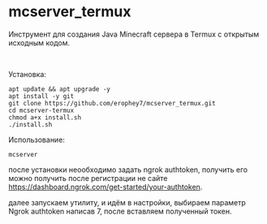 # mcserver_termux
Инструмент для создания Java Minecraft сервера в Termux с открытым исходным кодом.

 

Установка:

    apt update && apt upgrade -y
    apt install -y git
    git clone https://github.com/erophey7/mcserver_termux.git
    cd mcserver-termux
    chmod a+x install.sh
    ./install.sh

Использование:

    mcserver

после установки неообходимо задать ngrok authtoken, получить его можно получить после регистрации не сайте
https://dashboard.ngrok.com/get-started/your-authtoken.

далее запускаем утилиту, и идём в настройки, выбираем параметр Ngrok authtoken написав 7, после вставляем полученный токен.



